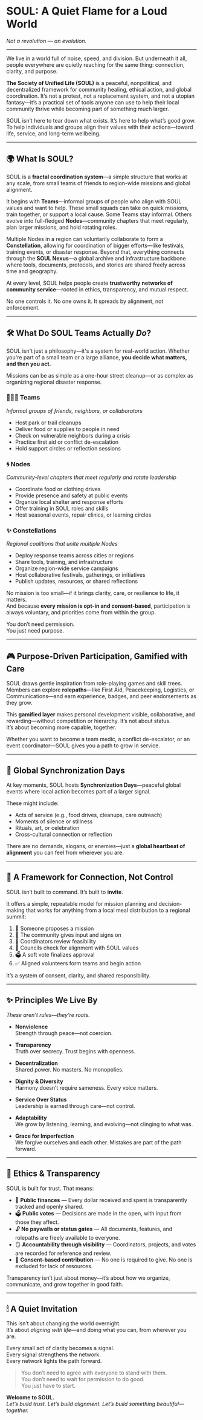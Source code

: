 # SOUL: A Quiet Flame for a Loud World  
*Not a revolution — an evolution.*

---

We live in a world full of noise, speed, and division. But underneath it all, people everywhere are quietly reaching for the same thing: connection, clarity, and purpose.

**The Society of Unified Life (SOUL)** is a peaceful, nonpolitical, and decentralized framework for community healing, ethical action, and global coordination. It’s not a protest, not a replacement system, and not a utopian fantasy—it’s a practical set of tools anyone can use to help their local community thrive while becoming part of something much larger.

SOUL isn’t here to tear down what exists. It’s here to help what’s good grow.  
To help individuals and groups align their values with their actions—toward life, service, and long-term wellbeing.

---

## 🌍 What Is SOUL?

SOUL is a **fractal coordination system**—a simple structure that works at any scale, from small teams of friends to region-wide missions and global alignment.

It begins with **Teams**—informal groups of people who align with SOUL values and want to help. These small squads can take on quick missions, train together, or support a local cause. Some Teams stay informal. Others evolve into full-fledged **Nodes**—community chapters that meet regularly, plan larger missions, and hold rotating roles.

Multiple Nodes in a region can voluntarily collaborate to form a **Constellation**, allowing for coordination of bigger efforts—like festivals, training events, or disaster response. Beyond that, everything connects through the **SOUL Nexus**—a global archive and infrastructure backbone where tools, documents, protocols, and stories are shared freely across time and geography.

At every level, SOUL helps people create **trustworthy networks of community service**—rooted in ethics, transparency, and mutual respect.

No one controls it. No one owns it. It spreads by alignment, not enforcement.

---

## 🛠 What Do SOUL Teams Actually *Do*?

SOUL isn't just a philosophy—it's a system for real-world action. Whether you're part of a small team or a large alliance, **you decide what matters, and then you act.**

Missions can be as simple as a one-hour street cleanup—or as complex as organizing regional disaster response.

### 🧑‍🤝‍🧑 Teams  
*Informal groups of friends, neighbors, or collaborators*

- Host park or trail cleanups  
- Deliver food or supplies to people in need  
- Check on vulnerable neighbors during a crisis  
- Practice first aid or conflict de-escalation  
- Hold support circles or reflection sessions

### 🌀 Nodes  
*Community-level chapters that meet regularly and rotate leadership*

- Coordinate food or clothing drives  
- Provide presence and safety at public events  
- Organize local shelter and response efforts  
- Offer training in SOUL roles and skills  
- Host seasonal events, repair clinics, or learning circles

### ✨ Constellations  
*Regional coalitions that unite multiple Nodes*

- Deploy response teams across cities or regions  
- Share tools, training, and infrastructure  
- Organize region-wide service campaigns  
- Host collaborative festivals, gatherings, or initiatives  
- Publish updates, resources, or shared reflections

No mission is too small—if it brings clarity, care, or resilience to life, it matters.  
And because **every mission is opt-in and consent-based**, participation is always voluntary, and priorities come from within the group.

You don’t need permission.  
You just need purpose.

---

## 🎮 Purpose-Driven Participation, Gamified with Care

SOUL draws gentle inspiration from role-playing games and skill trees. Members can explore **rolepaths**—like First Aid, Peacekeeping, Logistics, or Communications—and earn experience, badges, and peer endorsements as they grow.

This **gamified layer** makes personal development visible, collaborative, and rewarding—without competition or hierarchy. It’s not about status.  
It’s about becoming more capable, together.

Whether you want to become a team medic, a conflict de-escalator, or an event coordinator—SOUL gives you a path to grow in service.

---

## 🔁 Global Synchronization Days

At key moments, SOUL hosts **Synchronization Days**—peaceful global events where local action becomes part of a larger signal.

These might include:

- Acts of service (e.g., food drives, cleanups, care outreach)  
- Moments of silence or stillness  
- Rituals, art, or celebration  
- Cross-cultural connection or reflection  

There are no demands, slogans, or enemies—just a **global heartbeat of alignment** you can feel from wherever you are.

---

## 🧭 A Framework for Connection, Not Control

SOUL isn’t built to command. It’s built to **invite**.

It offers a simple, repeatable model for mission planning and decision-making that works for anything from a local meal distribution to a regional summit:

1. 📜 Someone proposes a mission  
2. 📣 The community gives input and signs on  
3. 🧭 Coordinators review feasibility  
4. 🧠 Councils check for alignment with SOUL values  
5. 🗳️ A soft vote finalizes approval  
6. ✅ Aligned volunteers form teams and begin action

It’s a system of consent, clarity, and shared responsibility.

---

## ✨ Principles We Live By  
*These aren't rules—they're roots.*

- **Nonviolence**  
  Strength through peace—not coercion.

- **Transparency**  
  Truth over secrecy. Trust begins with openness.

- **Decentralization**  
  Shared power. No masters. No monopolies.

- **Dignity & Diversity**  
  Harmony doesn’t require sameness. Every voice matters.

- **Service Over Status**  
  Leadership is earned through care—not control.

- **Adaptability**  
  We grow by listening, learning, and evolving—not clinging to what was.

- **Grace for Imperfection**  
  We forgive ourselves and each other. Mistakes are part of the path forward.

---

## 💸 Ethics & Transparency

SOUL is built for trust. That means:

- 🧾 **Public finances** — Every dollar received and spent is transparently tracked and openly shared.  
- 🗳️ **Public votes** — Decisions are made in the open, with input from those they affect.  
- 🔓 **No paywalls or status gates** — All documents, features, and rolepaths are freely available to everyone.  
- 🪞 **Accountability through visibility** — Coordinators, projects, and votes are recorded for reference and review.  
- 🤲 **Consent-based contribution** — No one is required to give. No one is excluded for lack of resources.  

Transparency isn’t just about money—it’s about how we organize, communicate, and grow together in good faith.

---

## 🕯 A Quiet Invitation

This isn’t about changing the world overnight.  
It’s about *aligning with life*—and doing what you can, from wherever you are.

Every small act of clarity becomes a signal.  
Every signal strengthens the network.  
Every network lights the path forward.

> You don’t need to agree with everyone to stand with them.  
> You don’t need to wait for permission to do good.  
> You just have to start.

**Welcome to SOUL.**  
*Let’s build trust. Let’s build alignment. Let’s build something beautiful—together.*
